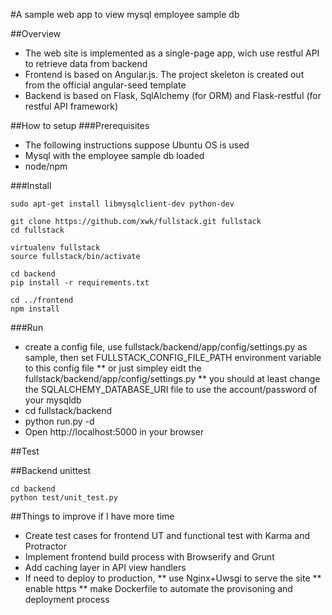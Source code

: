 #A sample web app to view mysql employee sample db 


##Overview
* The web site is implemented as a single-page app, wich use restful API to retrieve data from backend
* Frontend is based on Angular.js. The project skeleton is created out from the official angular-seed template
* Backend is based on Flask, SqlAlchemy (for ORM) and Flask-restful (for restful API framework)


##How to setup
###Prerequisites
* The following instructions suppose Ubuntu OS is used
* Mysql with the employee sample db loaded
* node/npm 

###Install 

```
sudo apt-get install libmysqlclient-dev python-dev

git clone https://github.com/xwk/fullstack.git fullstack
cd fullstack

virtualenv fullstack
source fullstack/bin/activate

cd backend
pip install -r requirements.txt

cd ../frontend
npm install
```

###Run
* create a config file, use fullstack/backend/app/config/settings.py as sample, then set FULLSTACK_CONFIG_FILE_PATH environment variable to this config file
** or just simpley eidt the fullstack/backend/app/config/settings.py
** you should at least change the SQLALCHEMY_DATABASE_URI file to use the account/password of your mysqldb
* cd fullstack/backend
* python run.py -d
* Open http://localhost:5000 in your browser


##Test

##Backend unittest
```
cd backend
python test/unit_test.py
```

##Things to improve if I have more time
* Create test cases for frontend UT and functional test with Karma and Protractor
* Implement frontend build process with Browserify and Grunt
* Add caching layer in API view handlers
* If need to deploy to production,
** use Nginx+Uwsgi to serve the site
** enable https
** make Dockerfile to automate the provisoning and deployment process 
